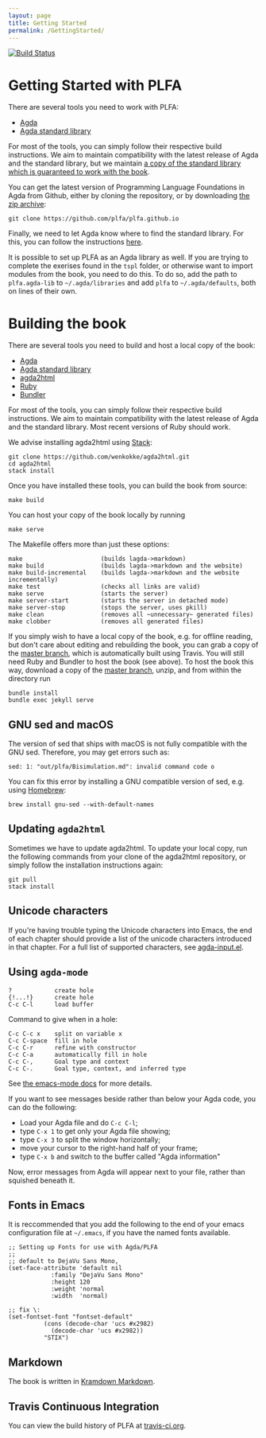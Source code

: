 ```yaml
---
layout: page
title: Getting Started
permalink: /GettingStarted/
---
```


[![Build Status](https://travis-ci.org/plfa/plfa.github.io.svg?branch=dev)](https://travis-ci.org/plfa/plfa.github.io)


# Getting Started with PLFA

There are several tools you need to work with PLFA:

  - [Agda](https://agda.readthedocs.io/en/latest/getting-started/installation.html)
  - [Agda standard library](https://github.com/agda/agda-stdlib)

For most of the tools, you can simply follow their respective build instructions.
We aim to maintain compatibility with the latest release of Agda and the standard library, 
but we maintain [a copy of the standard library which is guaranteed to work with the book](https://github.com/plfa/agda-stdlib).

You can get the latest version of Programming Language Foundations in Agda from Github, 
either by cloning the repository, 
or by downloading [the zip archive](https://github.com/plfa/plfa.github.io/archive/dev.zip):

    git clone https://github.com/plfa/plfa.github.io 

Finally, we need to let Agda know where to find the standard library.
For this, you can follow the instructions [here](https://agda.readthedocs.io/en/latest/tools/package-system.html#example-using-the-standard-library).

It is possible to set up PLFA as an Agda library as well.
If you are trying to complete the exerises found in the `tspl` folder, or otherwise want to import modules from the book, you need to do this.
To do so, add the path to `plfa.agda-lib` to `~/.agda/libraries` and add `plfa` to `~/.agda/defaults`, both on lines of their own.


# Building the book

There are several tools you need to build and host a local copy of the book:

  - [Agda](https://agda.readthedocs.io/en/latest/getting-started/installation.html)
  - [Agda standard library](https://github.com/agda/agda-stdlib)
  - [agda2html](https://github.com/wenkokke/agda2html)
  - [Ruby](https://www.ruby-lang.org/en/documentation/installation/)
  - [Bundler](https://bundler.io/#getting-started)
  
For most of the tools, you can simply follow their respective build instructions.
We aim to maintain compatibility with the latest release of Agda and the standard library.
Most recent versions of Ruby should work.

We advise installing agda2html using [Stack](https://docs.haskellstack.org/en/stable/README/):

    git clone https://github.com/wenkokke/agda2html.git
    cd agda2html
    stack install 

Once you have installed these tools, you can build the book from source:

    make build
    
You can host your copy of the book locally by running

    make serve
    
The Makefile offers more than just these options:

    make                      (builds lagda->markdown)
    make build                (builds lagda->markdown and the website)
    make build-incremental    (builds lagda->markdown and the website incrementally)
    make test                 (checks all links are valid)
    make serve                (starts the server)
    make server-start         (starts the server in detached mode)
    make server-stop          (stops the server, uses pkill)
    make clean                (removes all ~unnecessary~ generated files)
    make clobber              (removes all generated files)

If you simply wish to have a local copy of the book, e.g. for offline reading,
but don't care about editing and rebuilding the book, you can grab a copy of the
[master branch](https://github.com/plfa/plfa.github.io/archive/master.zip),
which is automatically built using Travis. You will still need Ruby and Bundler
to host the book (see above). To host the book this way, download a copy of the
[master branch](https://github.com/plfa/plfa.github.io/archive/master.zip),
unzip, and from within the directory run

    bundle install
    bundle exec jekyll serve

## GNU sed and macOS

The version of sed that ships with macOS is not fully compatible with the GNU sed.
Therefore, you may get errors such as:
```
sed: 1: "out/plfa/Bisimulation.md": invalid command code o
```
You can fix this error by installing a GNU compatible version of sed, e.g. using [Homebrew](https://brew.sh/):
```
brew install gnu-sed --with-default-names
```

## Updating `agda2html`

Sometimes we have to update agda2html. 
To update your local copy, run the following commands from your clone of the
agda2html repository, or simply follow the installation instructions again:

    git pull
    stack install


## Unicode characters

If you're having trouble typing the Unicode characters into Emacs, the end of
each chapter should provide a list of the unicode characters introduced in that
chapter. For a full list of supported characters, see
[agda-input.el](https://github.com/agda/agda/blob/master/src/data/emacs-mode/agda-input.el#L194).


## Using `agda-mode`

    ?            create hole
    {!...!}      create hole
    C-c C-l      load buffer

Command to give when in a hole:

    C-c C-c x    split on variable x
    C-c C-space  fill in hole
	C-c C-r      refine with constructor
	C-c C-a      automatically fill in hole
	C-c C-,      Goal type and context
	C-c C-.      Goal type, context, and inferred type

See
[the emacs-mode docs](https://agda.readthedocs.io/en/latest/tools/emacs-mode.html)
for more details.

If you want to see messages beside rather than below your Agda code,
you can do the following: 

  - Load your Agda file and do `C-c C-l`;
  - type `C-x 1` to get only your Agda file showing; 
  - type `C-x 3` to split the window horizontally;
  - move your cursor to the right-hand half of your frame; 
  - type `C-x b` and switch to the buffer called "Agda information"
  
Now, error messages from Agda will appear next to your file, rather than
squished beneath it.


## Fonts in Emacs

It is reccommended that you add the following to the end of your emacs
configuration file at `~/.emacs`, if you have the named fonts available.

``` elisp
;; Setting up Fonts for use with Agda/PLFA
;;
;; default to DejaVu Sans Mono, 
(set-face-attribute 'default nil
		    :family "DejaVu Sans Mono"
		    :height 120
		    :weight 'normal
		    :width  'normal)

;; fix \:
(set-fontset-font "fontset-default"
		  (cons (decode-char 'ucs #x2982)
			(decode-char 'ucs #x2982))
		  "STIX")
```


## Markdown

The book is written in [Kramdown Markdown](https://kramdown.gettalong.org/syntax.html).


## Travis Continuous Integration

You can view the build history of PLFA at [travis-ci.org](https://travis-ci.org/plfa/plfa.github.io).
